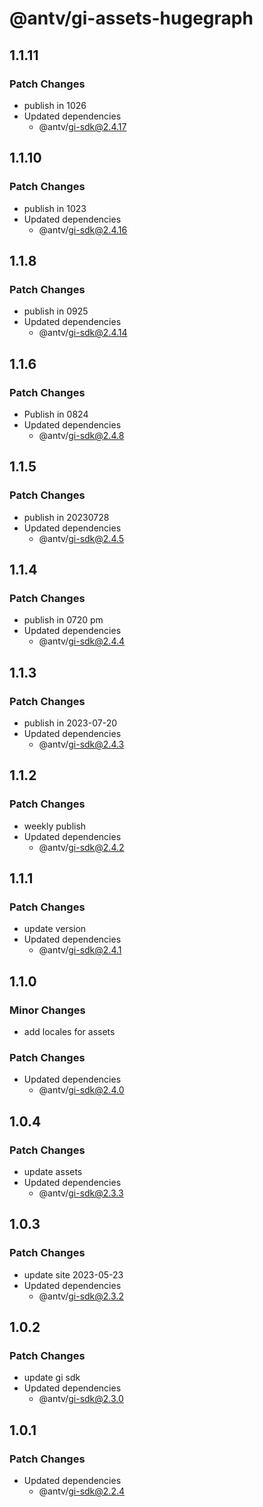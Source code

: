 # @antv/gi-assets-hugegraph

## 1.1.11

### Patch Changes

- publish in 1026
- Updated dependencies
  - @antv/gi-sdk@2.4.17

## 1.1.10

### Patch Changes

- publish in 1023
- Updated dependencies
  - @antv/gi-sdk@2.4.16

## 1.1.8

### Patch Changes

- publish in 0925
- Updated dependencies
  - @antv/gi-sdk@2.4.14

## 1.1.6

### Patch Changes

- Publish in 0824
- Updated dependencies
  - @antv/gi-sdk@2.4.8

## 1.1.5

### Patch Changes

- publish in 20230728
- Updated dependencies
  - @antv/gi-sdk@2.4.5

## 1.1.4

### Patch Changes

- publish in 0720 pm
- Updated dependencies
  - @antv/gi-sdk@2.4.4

## 1.1.3

### Patch Changes

- publish in 2023-07-20
- Updated dependencies
  - @antv/gi-sdk@2.4.3

## 1.1.2

### Patch Changes

- weekly publish
- Updated dependencies
  - @antv/gi-sdk@2.4.2

## 1.1.1

### Patch Changes

- update version
- Updated dependencies
  - @antv/gi-sdk@2.4.1

## 1.1.0

### Minor Changes

- add locales for assets

### Patch Changes

- Updated dependencies
  - @antv/gi-sdk@2.4.0

## 1.0.4

### Patch Changes

- update assets
- Updated dependencies
  - @antv/gi-sdk@2.3.3

## 1.0.3

### Patch Changes

- update site 2023-05-23
- Updated dependencies
  - @antv/gi-sdk@2.3.2

## 1.0.2

### Patch Changes

- update gi sdk
- Updated dependencies
  - @antv/gi-sdk@2.3.0

## 1.0.1

### Patch Changes

- Updated dependencies
  - @antv/gi-sdk@2.2.4
